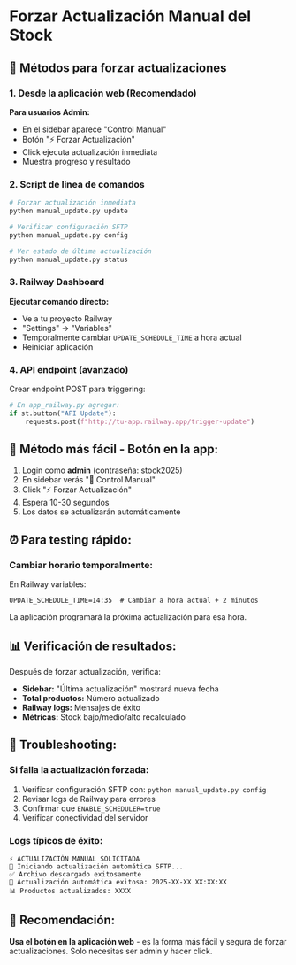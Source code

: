 # Forzar Actualización Manual del Stock

## 🔄 Métodos para forzar actualizaciones

### 1. **Desde la aplicación web (Recomendado)**

**Para usuarios Admin:**
- En el sidebar aparece "Control Manual"
- Botón "⚡ Forzar Actualización"
- Click ejecuta actualización inmediata
- Muestra progreso y resultado

### 2. **Script de línea de comandos**

```bash
# Forzar actualización inmediata
python manual_update.py update

# Verificar configuración SFTP
python manual_update.py config

# Ver estado de última actualización
python manual_update.py status
```

### 3. **Railway Dashboard**

**Ejecutar comando directo:**
- Ve a tu proyecto Railway
- "Settings" → "Variables"  
- Temporalmente cambiar `UPDATE_SCHEDULE_TIME` a hora actual
- Reiniciar aplicación

### 4. **API endpoint (avanzado)**

Crear endpoint POST para triggering:
```python
# En app_railway.py agregar:
if st.button("API Update"):
    requests.post(f"http://tu-app.railway.app/trigger-update")
```

## 🚀 **Método más fácil - Botón en la app:**

1. Login como **admin** (contraseña: stock2025)
2. En sidebar verás "🔄 Control Manual"
3. Click "⚡ Forzar Actualización"
4. Espera 10-30 segundos
5. Los datos se actualizarán automáticamente

## ⏰ **Para testing rápido:**

### Cambiar horario temporalmente:
En Railway variables:
```
UPDATE_SCHEDULE_TIME=14:35  # Cambiar a hora actual + 2 minutos
```

La aplicación programará la próxima actualización para esa hora.

## 📊 **Verificación de resultados:**

Después de forzar actualización, verifica:
- **Sidebar:** "Última actualización" mostrará nueva fecha
- **Total productos:** Número actualizado
- **Railway logs:** Mensajes de éxito
- **Métricas:** Stock bajo/medio/alto recalculado

## 🔧 **Troubleshooting:**

### Si falla la actualización forzada:
1. Verificar configuración SFTP con: `python manual_update.py config`
2. Revisar logs de Railway para errores
3. Confirmar que `ENABLE_SCHEDULER=true`
4. Verificar conectividad del servidor

### Logs típicos de éxito:
```
⚡ ACTUALIZACIÓN MANUAL SOLICITADA
🔄 Iniciando actualización automática SFTP...
✅ Archivo descargado exitosamente
🎉 Actualización automática exitosa: 2025-XX-XX XX:XX:XX
📊 Productos actualizados: XXXX
```

## 🎯 **Recomendación:**

**Usa el botón en la aplicación web** - es la forma más fácil y segura de forzar actualizaciones. Solo necesitas ser admin y hacer click.